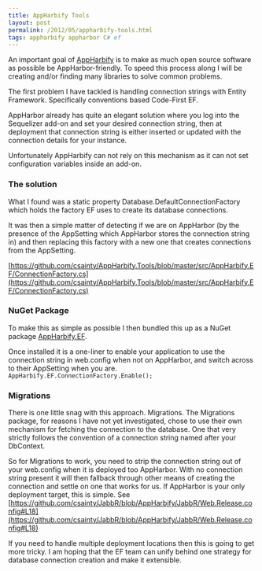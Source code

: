 ```yaml
---
title: AppHarbify Tools
layout: post
permalink: /2012/05/appharbify-tools.html
tags: appharbify appharbor C# ef
---
```



An important goal of [AppHarbify](file:///Users/csainty/Code/Blogger2Markdown/appharbify.com) is to make as much open source software as possible be AppHarbor-friendly. To speed this process along I will be creating and/or finding many libraries to solve common problems.  
 
The first problem I have tackled is handling connection strings with Entity Framework. Specifically conventions based Code-First EF.  
 
AppHarbor already has quite an elegant solution where you log into the Sequelizer add-on and set your desired connection string, then at deployment that connection string is either inserted or updated with the connection details for your instance.  
 
Unfortunately AppHarbify can not rely on this mechanism as it can not set configuration variables inside an add-on.  
 
### The solution
 
What I found was a static property Database.DefaultConnectionFactory which holds the factory EF uses to create its database connections.  
 
It was then a simple matter of detecting if we are on AppHarbor (by the presence of the AppSetting which AppHarbor stores the connection string in) and then replacing this factory with a new one that creates connections from the AppSetting.  
 
[https://github.com/csainty/AppHarbify.Tools/blob/master/src/AppHarbify.EF/ConnectionFactory.cs](https://github.com/csainty/AppHarbify.Tools/blob/master/src/AppHarbify.EF/ConnectionFactory.cs)  
 
### NuGet Package
 
To make this as simple as possible I then bundled this up as a NuGet package [AppHarbify.EF](http://nuget.org/packages/AppHarbify.EF).  
 
Once installed it is a one-liner to enable your application to use the connection string in web.config when not on AppHarbor, and switch across to their AppSetting when you are.  
 `AppHarbify.EF.ConnectionFactory.Enable();`


### Migrations


There is one little snag with this approach. Migrations. The Migrations package, for reasons I have not yet investigated, chose to use their own mechanism for fetching the connection to the database. One that very strictly follows the convention of a connection string named after your DbContext.  


So for Migrations to work, you need to strip the connection string out of your web.config when it is deployed too AppHarbor. With no connection string present it will then fallback through other means of creating the connection and settle on one that works for us. If AppHarbor is your only deployment target, this is simple. See [https://github.com/csainty/JabbR/blob/AppHarbify/JabbR/Web.Release.config#L18](https://github.com/csainty/JabbR/blob/AppHarbify/JabbR/Web.Release.config#L18)  


If you need to handle multiple deployment locations then this is going to get more tricky. I am hoping that the EF team can unify behind one strategy for database connection creation and make it extensible.  
  